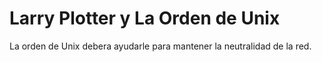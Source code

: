 # Larry Plotter y La Orden de Unix

La orden de Unix debera ayudarle para mantener la neutralidad de la red.
